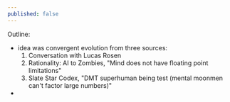 ```yaml
---
published: false
---
```

Outline:

- idea was convergent evolution from three sources:
	1. Conversation with Lucas Rosen
    2. Rationality: AI to Zombies, "Mind does not have floating point limitations"
    3. Slate Star Codex, "DMT superhuman being test (mental moonmen can't factor large numbers)"
- 